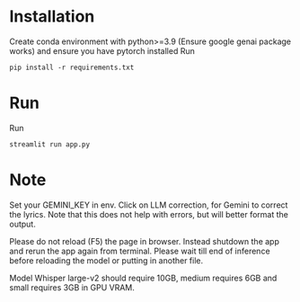 # Installation
Create conda environment with python>=3.9 (Ensure google genai package works) and ensure you have pytorch installed
Run
```
pip install -r requirements.txt
```

# Run
Run
```
streamlit run app.py
```

# Note
Set your GEMINI_KEY in env. Click on LLM correction, for Gemini to correct the lyrics. Note that this does not help with errors, but will better format the output.

Please do not reload (F5) the page in browser. Instead shutdown the app and rerun the app again from terminal.
Please wait till end of inference before reloading the model or putting in another file.

Model Whisper large-v2 should require 10GB, medium requires 6GB and small requires 3GB in GPU VRAM.
